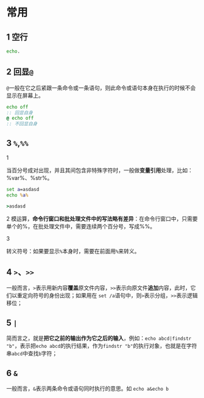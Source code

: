 # 常用

## 1 空行

```cmd
echo.
```

## 2 回显`@`

`@`一般在它之后紧跟一条命令或一条语句，则此命令或语句本身在执行的时候不会显示在屏幕上。

```cmd
echo off
:: 回显自身
@ echo off
:: 不回显自身
```

## 3 `%`,`%%`

1

当百分号成对出现，并且其间包含非特殊字符时，一般做**变量引用**处理，比如：%var%、%str%。

```cmd
set a=asdasd
echo %a%

>asdasd
```

2
模运算，**命令行窗口和批处理文件中的写法略有差异**：在命令行窗口中，只需要单个的%，在批处理文件中，需要连续两个百分号，写成%%。

3

转义符号：如果要显示`%`本身时，需要在前面用`%`来转义。

## 4 `>`、`>>`

一般而言，`>`表示用新内容**覆盖**原文件内容，`>>`表示向原文件**追加**内容，此时，它们以重定向符号的身份出现；如果用在 `set /a`语句中，则`>`表示分组，`>>`表示逻辑移位；

## 5 `|`

简而言之，就是**把它之前的输出作为它之后的输入**，例如：`echo abcd|findstr "b"`，表示把`echo abcd`的执行结果，作为`findstr "b"`的执行对象，也就是在字符串`abcd`中查找`b`字符；

## 6 `&`

一般而言，`&`表示两条命令或语句同时执行的意思。如 `echo a&echo b`
